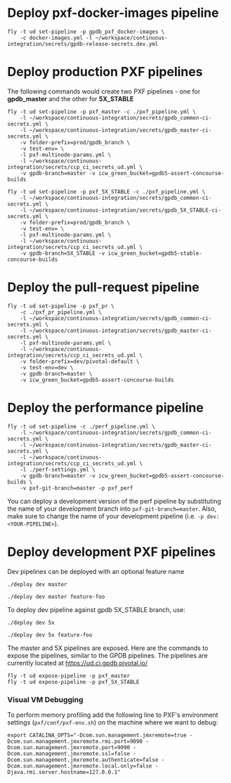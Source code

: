 # Deploy pxf-docker-images pipeline
```
fly -t ud set-pipeline -p gpdb_pxf_docker-images \
    -c docker-images.yml -l ~/workspace/continuous-integration/secrets/gpdb-release-secrets.dev.yml
```

# Deploy production PXF pipelines
The following commands would create two PXF pipelines - one for **gpdb_master** and the other for **5X_STABLE**
```
fly -t ud set-pipeline -p pxf_master -c ./pxf_pipeline.yml \
    -l ~/workspace/continuous-integration/secrets/gpdb_common-ci-secrets.yml \
    -l ~/workspace/continuous-integration/secrets/gpdb_master-ci-secrets.yml \
    -v folder-prefix=prod/gpdb_branch \
    -v test-env= \
    -l pxf-multinode-params.yml \
    -l ~/workspace/continuous-integration/secrets/ccp_ci_secrets_ud.yml \
    -v gpdb-branch=master -v icw_green_bucket=gpdb5-assert-concourse-builds

```

```
fly -t ud set-pipeline -p pxf_5X_STABLE -c ./pxf_pipeline.yml \
    -l ~/workspace/continuous-integration/secrets/gpdb_common-ci-secrets.yml \
    -l ~/workspace/continuous-integration/secrets/gpdb_5X_STABLE-ci-secrets.yml \
    -v folder-prefix=prod/gpdb_branch \
    -v test-env= \
    -l pxf-multinode-params.yml \
    -l ~/workspace/continuous-integration/secrets/ccp_ci_secrets_ud.yml \
    -v gpdb-branch=5X_STABLE -v icw_green_bucket=gpdb5-stable-concourse-builds
```

# Deploy the pull-request pipeline

```
fly -t ud set-pipeline -p pxf_pr \
    -c ./pxf_pr_pipeline.yml \
    -l ~/workspace/continuous-integration/secrets/gpdb_common-ci-secrets.yml \
    -l ~/workspace/continuous-integration/secrets/gpdb_master-ci-secrets.yml \
    -l pxf-multinode-params.yml \
    -l ~/workspace/continuous-integration/secrets/ccp_ci_secrets_ud.yml \
    -v folder-prefix=dev/pivotal-default \
    -v test-env=dev \
    -v gpdb-branch=master \
    -v icw_green_bucket=gpdb5-assert-concourse-builds
```

# Deploy the performance pipeline

```
fly -t ud set-pipeline -c ./perf_pipeline.yml \
    -l ~/workspace/continuous-integration/secrets/gpdb_common-ci-secrets.yml \
    -l ~/workspace/continuous-integration/secrets/gpdb_master-ci-secrets.yml \
    -l ~/workspace/continuous-integration/secrets/ccp_ci_secrets_ud.yml \
    -l ./perf-settings.yml \
    -v gpdb-branch=master -v icw_green_bucket=gpdb5-assert-concourse-builds \
    -v pxf-git-branch=master -p pxf_perf
```

You can deploy a development version of the perf pipeline by substituting the name
of your development branch into `pxf-git-branch=master`. Also, make sure to change
the name of your development pipeline (i.e. `-p dev:<YOUR-PIPELINE>`).

# Deploy development PXF pipelines
Dev pipelines can be deployed with an optional feature name
```
./deploy dev master
```

```
./deploy dev master feature-foo
```
To deploy dev pipeline against gpdb 5X_STABLE branch, use:
```
./deploy dev 5x
```
```
./deploy dev 5x feature-foo
```

The master and 5X pipelines are exposed. Here are the commands to expose the pipelines, similar to the GPDB pipelines. The pipelines are currently located at https://ud.ci.gpdb.pivotal.io/
```
fly -t ud expose-pipeline -p pxf_master
fly -t ud expose-pipeline -p pxf_5X_STABLE
```

### Visual VM Debugging

To perform memory profiling add the following line to PXF's environment settings (`pxf/conf/pxf-env.sh`) on the machine where we want to debug:

```
export CATALINA_OPTS="-Dcom.sun.management.jmxremote=true -Dcom.sun.management.jmxremote.rmi.port=9090 -Dcom.sun.management.jmxremote.port=9090 -Dcom.sun.management.jmxremote.ssl=false -Dcom.sun.management.jmxremote.authenticate=false -Dcom.sun.management.jmxremote.local.only=false -Djava.rmi.server.hostname=127.0.0.1"
```
